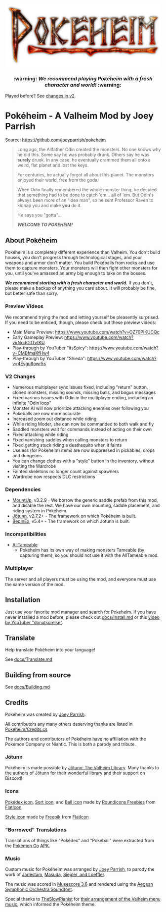 ![Pokéheim Logo](https://github.com/joeyparrish/pokeheim/raw/main/Pokeheim/Assets/Logo.png)

<h3 align="center">
  :warning: <b><i>We recommend playing Pokéheim with a fresh character and world!</i></b> :warning:
</h3>

Played before? See [changes in v2](https://github.com/joeyparrish/pokeheim/#v2-changes).


# Pokéheim - A Valheim Mod by Joey Parrish

Source: https://github.com/joeyparrish/pokeheim

> Long ago, the Allfather Odin created the monsters.  No one knows why he did
> this.  Some say he was probably drunk.  Others say he was **surely** drunk.
> In any case, he eventually crammed them all onto a weird, flat planet and
> lost the keys.
>
> For centuries, he actually forgot all about this planet.  The monsters
> enjoyed their world, free from the gods.
>
> When Odin finally remembered the whole monster thing, he decided that
> something had to be done to catch 'em...  all of 'em.  But Odin's always been
> more of an "idea man", so he sent Professor Raven to kidnap you and make
> **you** do it.
>
> He says you "gotta"...
>
> **_WELCOME TO POKEHEIM!_**


## About Pokéheim

Pokéheim is a completely different experience than Valheim.  You don't build
houses, you don't progress through technological stages, and your weapons and
armor don't matter.  You build Pokéballs from rocks and use them to capture
monsters.  Your monsters will then fight other monsters for you, until you've
amassed an army big enough to take on the bosses.

**_We recommend starting with a fresh character and world._**  If you don't,
please make a backup of anything you care about.  It will probably be fine, but
better safe than sorry.


### Preview Videos

We recommend trying the mod and letting yourself be pleasently surprised.  If
you need to be enticed, though, please check out these preview videos:

 - Main Menu Preview: https://www.youtube.com/watch?v=OZ70PIKUCQc
 - Early Gameplay Preview: https://www.youtube.com/watch?v=NodOlfTvtKU
 - Play-through by YouTuber "itsSpicy": https://www.youtube.com/watch?v=CMBfmaKfHw4
 - Play-through by YouTuber "Shieda": https://www.youtube.com/watch?v=4Eygu8owr5s


### V2 Changes

 - Numerous multiplayer sync issues fixed, including "return" button, cloned monsters, missing sounds, missing balls, and bogus messages
 - Fixed various issues with Odin in the multiplayer ending, including an infinite "Odin loop"
 - Monster AI will now prioritize attacking enemies over following you
 - Pokeballs are now more accurate
 - Increased zoom out distance while riding
 - While riding Moder, she can now be commanded to both walk and fly
 - Saddled monsters wait for commands instead of acting on their own
 - Fixed attacking while riding
 - Fixed vanishing saddles when calling monsters to return
 - Fixed getting stuck riding a deathsquito when it faints
 - Useless (for Pokeheim) items are now suppressed in pickables, drops and dungeons
 - You can change clothes with a "style" button in the inventory, without visiting the Wardrobe
 - Fainted skeletons no longer count against spawners
 - Wardrobe now respects DLC restrictions


### Dependencies

 - [MountUp](https://www.nexusmods.com/valheim/mods/1091), v3.2.9 - We borrow
     the generic saddle prefab from this mod, and disable the rest.  We have
     our own mounting, saddle placement, and riding system in Pokéheim.
 - [Jötunn](https://valheim-modding.github.io/Jotunn/), v2.7.2+ - The framework
     on which Pokéheim is built.
 - [BepInEx](https://valheim.thunderstore.io/package/denikson/BepInExPack_Valheim/),
     v5.4+ - The framework on which Jötunn is built.


### Incompatibilities

 - [AllTameable](https://www.nexusmods.com/valheim/mods/478)
   - Pokéheim has its own way of making monsters Tameable (by capturing them),
     so you should not use it with the AllTameable mod.

### Multiplayer

The server and all players must be using the mod, and everyone must use the
same version of the mod.


## Installation

Just use your favorite mod manager and search for Pokeheim.  If you have never
installed a mod before, please check out
[docs/Install.md](https://github.com/joeyparrish/pokeheim/blob/main/docs/Install.md)
or this [video by YouTuber "donutsorelse"](https://www.youtube.com/watch?v=7AVNrFWVE_Q).


## Translate

Help translate Pokéheim into your language!

See [docs/Translate.md](https://github.com/joeyparrish/pokeheim/blob/main/docs/Translate.md)


## Building from source

See [docs/Building.md](https://github.com/joeyparrish/pokeheim/blob/main/docs/Building.md)


## Credits

Pokéheim was created by [Joey Parrish](https://joeyparrish.github.io/).

All contributors any many others deserving thanks are listed in
[Pokeheim/Credits.cs](https://github.com/joeyparrish/pokeheim/blob/main/Pokeheim/Credits.cs)

The authors and contributors of Pokéheim have no affiliation with the Pokémon
Company or Niantic.  This is both a parody and tribute.

### Jötunn

Pokéheim is made possible by
[Jötunn: The Valheim Library](https://valheim-modding.github.io/Jotunn/).
Many thanks to the authors of Jötunn for their wonderful library and their
support on Discord!

### Icons

[Pokédex icon](https://github.com/joeyparrish/pokeheim/blob/main/Pokeheim/Assets/Pokedex%20icon.png),
[Sort icon](https://github.com/joeyparrish/pokeheim/blob/main/Pokeheim/Assets/Sort%20icon.png),
and
[Ball icon](https://github.com/joeyparrish/pokeheim/blob/main/Pokeheim/Assets/Inhabited-overlay.png)
made by
[Roundicons Freebies](https://www.flaticon.com/authors/roundicons-freebies)
from [FlatIcon](https://www.flaticon.com/)

[Style icon](https://github.com/joeyparrish/pokeheim/blob/main/Pokeheim/Assets/Style%20icon.png)
made by
[Freepik](https://www.flaticon.com/authors/freepik)
from [FlatIcon](https://www.flaticon.com/)

### "Borrowed" Translations

Translations of things like "Pokédex" and "Pokéball" were extracted from the
[Pokémon Go](https://pokemongolive.com/)
[APK](https://www.apkmirror.com/apk/niantic-inc/pokemon-go/).

### Music

Custom music for Pokéheim was arranged by
[Joey Parrish](https://joeyparrish.github.io/), to parody the work of
[Jarlestam](https://www.patrikjarlestam.se/),
[Masuda](https://en.wikipedia.org/wiki/Junichi_Masuda),
[Siegler, and Loeffler](https://en.wikipedia.org/wiki/Pok%C3%A9mon_Theme).

The music was scored in
[Musescore 3.6](https://musescore.org/en/download)
and rendered using the
[Aegean Symphonic Orchestra Soundfont](https://sites.google.com/view/hed-sounds/aegean-symphonic-orchestra).

Special thanks to [TheSlowPianist](https://www.patreon.com/theslowpianist/)
for [their arrangement of the Valheim menu music](https://youtu.be/7bJopufs-80),
which informed the Pokéheim theme.
